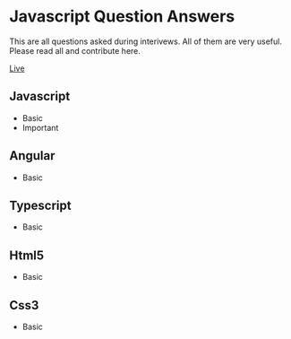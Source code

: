 # Javascript Question Answers

This are all questions asked during interivews. All of them are very useful. Please read all and contribute here.



[Live](https://javascript-qa-ans.netlify.com)

## Javascript
* Basic
* Important

## Angular
* Basic

## Typescript
* Basic

## Html5
* Basic

## Css3
* Basic


